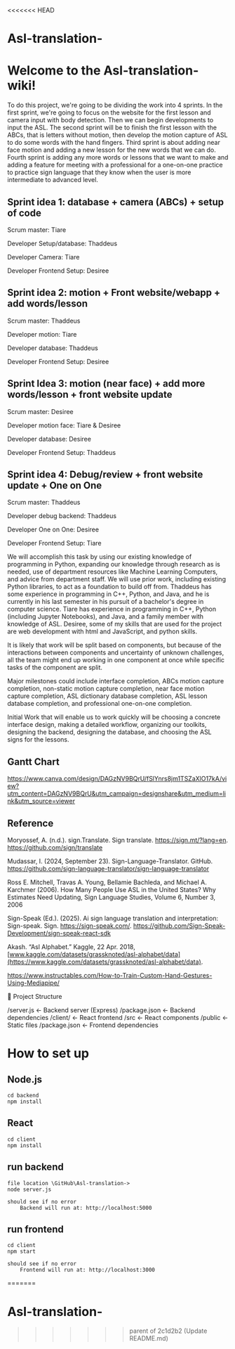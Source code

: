 <<<<<<< HEAD
# Asl-translation-
# Welcome to the Asl-translation- wiki!

To do this project, we're going to be dividing the work into 4 sprints. In the first sprint, we're going to focus on the website for the first lesson and camera input with body detection. Then we can begin developments to input the ASL. The second sprint will be to finish the first lesson with the ABCs, that is letters without motion, then develop the motion capture of ASL to do some words with the hand fingers. Third sprint is about adding near face motion and adding a new lesson for the new words that we can do. Fourth sprint is adding any more words or lessons that we want to make and adding a feature for meeting with a professional for a one-on-one practice to practice sign language that they know when the user is more intermediate to advanced level.  


## Sprint idea 1:  database + camera (ABCs) + setup of code 

Scrum master: Tiare 

Developer Setup/database: Thaddeus 

Developer Camera: Tiare 

Developer Frontend Setup: Desiree 


## Sprint idea 2: motion + Front website/webapp + add words/lesson 

Scrum master: Thaddeus 

Developer motion: Tiare 

Developer database: Thaddeus 

Developer Frontend Setup: Desiree 


## Sprint Idea 3: motion (near face) + add more words/lesson + front website update 

Scrum master: Desiree 

Developer motion face: Tiare & Desiree 

Developer database: Desiree 

Developer Frontend Setup: Thaddeus 


## Sprint idea 4: Debug/review + front website update + One on One 

Scrum master: Thaddeus 

Developer debug backend: Thaddeus 

Developer One on One: Desiree 

Developer Frontend Setup: Tiare
 

We will accomplish this task by using our existing knowledge of programming in Python, expanding our knowledge through research as is needed, use of department resources like Machine Learning Computers, and advice from department staff. We will use prior work, including existing Python libraries, to act as a foundation to build off from. Thaddeus has some experience in programming in C++, Python, and Java, and he is currently in his last semester in his pursuit of a bachelor's degree in computer science. Tiare has experience in programming in C++, Python (including Jupyter Notebooks), and Java, and a family member with knowledge of ASL. Desiree, some of my skills that are used for the project are web development with html and JavaScript, and python skills. 

It is likely that work will be split based on components, but because of the interactions between components and uncertainty of unknown challenges, all the team might end up working in one component at once while specific tasks of the component are split. 

Major milestones could include interface completion, ABCs motion capture completion, non-static motion capture completion, near face motion capture completion, ASL dictionary database completion, ASL lesson database completion, and professional one-on-one completion. 

Initial Work that will enable us to work quickly will be choosing a concrete interface design, making a detailed workflow, organizing our toolkits, designing the backend, designing the database, and choosing the ASL signs for the lessons. 

## Gantt Chart 
https://www.canva.com/design/DAGzNV9BQrU/fSlYnrs8jm1TSZaXlO17kA/view?utm_content=DAGzNV9BQrU&utm_campaign=designshare&utm_medium=link&utm_source=viewer


## Reference 

Moryossef, A. (n.d.). sign.Translate. Sign translate. https://sign.mt/?lang=en. https://github.com/sign/translate  

Mudassar, I. (2024, September 23). Sign-Language-Translator. GitHub. https://github.com/sign-language-translator/sign-language-translator 

Ross E. Mitchell, Travas A. Young, Bellamie Bachleda, and Michael A. Karchmer (2006). How Many People Use ASL in the United States? Why Estimates Need Updating, Sign Language Studies, Volume 6, Number 3, 2006 

Sign-Speak (Ed.). (2025). Ai sign language translation and interpretation: Sign-speak. Sign. https://sign-speak.com/. https://github.com/Sign-Speak-Development/sign-speak-react-sdk  

Akash. “Asl Alphabet.” Kaggle, 22 Apr. 2018, [www.kaggle.com/datasets/grassknoted/asl-alphabet/data](https://www.kaggle.com/datasets/grassknoted/asl-alphabet/data).

https://www.instructables.com/How-to-Train-Custom-Hand-Gestures-Using-Mediapipe/ 













📂 Project Structure

/server.js          ← Backend server (Express)
/package.json       ← Backend dependencies
/client/            ← React frontend
   /src             ← React components
   /public          ← Static files
   /package.json    ← Frontend dependencies




# How to set up

## Node.js
    cd backend
    npm install

## React
    cd client
    npm install

## run backend
    file location \GitHub\Asl-translation->
    node server.js

    should see if no error
        Backend will run at: http://localhost:5000

## run frontend 
    cd client
    npm start

    should see if no error
        Frontend will run at: http://localhost:3000


=======
# Asl-translation-
>>>>>>> parent of 2c1d2b2 (Update README.md)
